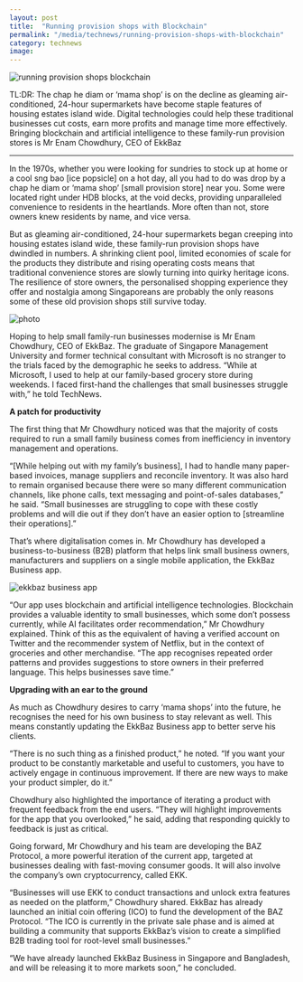 ```yaml
---
layout: post
title:  "Running provision shops with Blockchain"
permalink: "/media/technews/running-provision-shops-with-blockchain"
category: technews
image: 
---
```


![running provision shops blockchain]({{site.baseurl}}/images/technews/running-provision-shops-with-blockchain-part-1.jpg)

TL:DR: The chap he diam or ‘mama shop’ is on the decline as gleaming air-conditioned, 24-hour supermarkets have become staple features of housing estates island wide. Digital technologies could help these traditional businesses cut costs, earn more profits and manage time more effectively. Bringing blockchain and artificial intelligence to these family-run provision stores is Mr Enam Chowdhury, CEO of EkkBaz

---

In the 1970s, whether you were looking for sundries to stock up at home or a cool sng bao [ice popsicle] on a hot day, all you had to do was drop by a chap he diam or ‘mama shop’ [small provision store] near you. Some were located right under HDB blocks, at the void decks, providing unparalleled convenience to residents in the heartlands. More often than not, store owners knew residents by name, and vice versa. 

But as gleaming air-conditioned, 24-hour supermarkets began creeping into housing estates island wide, these family-run provision shops have dwindled in numbers. A shrinking client pool, limited economies of scale for the products they distribute and rising operating costs means that traditional convenience stores are slowly turning into quirky heritage icons. The resilience of store owners, the personalised shopping experience they offer and nostalgia among Singaporeans are probably the only reasons some of these old provision shops still survive today.

![photo]({{site.baseurl}}/images/technews/running-provision-shops-with-blockchain-part-2.jpg)

Hoping to help small family-run businesses modernise is Mr Enam Chowdhury, CEO of EkkBaz. The graduate of Singapore Management University and former technical consultant with Microsoft is no stranger to the trials faced by the demographic he seeks to address. “While at Microsoft, I used to help at our family-based grocery store during weekends. I faced first-hand the challenges that small businesses struggle with,” he told TechNews.


**A patch for productivity**

The first thing that Mr Chowdhury noticed was that the majority of costs required to run a small family business comes from inefficiency in inventory management and operations. 

“[While helping out with my family’s business], I had to handle many paper-based invoices, manage suppliers and reconcile inventory. It was also hard to remain organised because there were so many different communication channels, like phone calls, text messaging and point-of-sales databases,” he said. “Small businesses are struggling to cope with these costly problems and will die out if they don’t have an easier option to [streamline their operations].”

That’s where digitalisation comes in. Mr Chowdhury has developed a business-to-business (B2B) platform that helps link small business owners, manufacturers and suppliers on a single mobile application, the EkkBaz Business app.

![ekkbaz business app]({{site.baseurl}}/images/technews/running-provision-shops-with-blockchain-part-3.jpg)

“Our app uses blockchain and artificial intelligence technologies. Blockchain provides a valuable identity to small businesses, which some don’t possess currently, while AI facilitates order recommendation,” Mr Chowdhury explained. Think of this as the equivalent of having a verified account on Twitter and the recommender system of Netflix, but in the context of groceries and other merchandise. “The app recognises repeated order patterns and provides suggestions to store owners in their preferred language. This helps businesses save time.”


**Upgrading with an ear to the ground**

As much as Chowdhury desires to carry ‘mama shops’ into the future, he recognises the need for his own business to stay relevant as well. This means constantly updating the EkkBaz Business app to better serve his clients.

“There is no such thing as a finished product,” he noted. “If you want your product to be constantly marketable and useful to customers, you have to actively engage in continuous improvement. If there are new ways to make your product simpler, do it.”

Chowdhury also highlighted the importance of iterating a product with frequent feedback from the end users. “They will highlight improvements for the app that you overlooked,” he said, adding that responding quickly to feedback is just as critical.

Going forward, Mr Chowdhury and his team are developing the BAZ Protocol, a more powerful iteration of the current app, targeted at businesses dealing with fast-moving consumer goods. It will also involve the company’s own cryptocurrency, called EKK.

“Businesses will use EKK to conduct transactions and unlock extra features as needed on the platform,” Chowdhury shared. EkkBaz has already launched an initial coin offering (ICO) to fund the development of the BAZ Protocol. “The ICO is currently in the private sale phase and is aimed at building a community that supports EkkBaz’s vision to create a simplified B2B trading tool for root-level small businesses.” 
 
“We have already launched EkkBaz Business in Singapore and Bangladesh, and will be releasing it to more markets soon,” he concluded.

